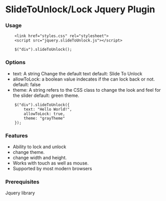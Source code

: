 # SlideToUnlock/Lock Jquery Plugin

### Usage
```
    <link href="styles.css" rel="stylesheet"> 
    <script src="jquery.slideToUnlock.js"></script>  
```
```
    $("div").slideToUnlock();
```
### Options
* text: A string Change the default text
        default: Slide To Unlock
* allowToLock: a boolean value indecates if the 
                can lock back or not.
        default: false
* theme: A string refers to the CSS class to change the look and feel for 
        the slider
            default: green theme.

```
    $("div").slideToUnlock({
        text: "Hello World!",
        allowToLock: true,
        theme: "grayTheme"    
    });
```

### Features
* Ability to lock and unlock
* change theme.
* change width and height.
* Works with touch as well as mouse.
* Supported by most modern browsers


### Prerequisites
Jquery library


